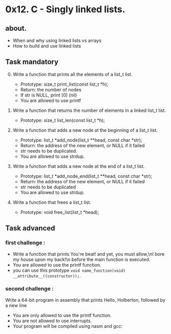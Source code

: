 # 0x12. C - Singly linked lists.

## about.
   - When and why using linked lists vs arrays
   - How to build and use linked lists

## Task mandatory
0. Write a function that prints all the elements of a list_t list.
   - Prototype: size_t print_list(const list_t *h);
   - Return: the number of nodes
   - If str is NULL, print [0] (nil)
   - You are allowed to use printf

1. Write a function that returns the number of elements in a linked list_t list.
   - Prototype: size_t list_len(const list_t *h);

2. Write a function that adds a new node at the beginning of a list_t list.
   - Prototype: list_t *add_node(list_t **head, const char *str);
   - Return: the address of the new element, or NULL if it failed
   - str needs to be duplicated.
   - You are allowed to use strdup.

3. Write a function that adds a new node at the end of a list_t list.
   - Prototype: list_t *add_node_end(list_t **head, const char *str);
   - Return: the address of the new element, or NULL if it failed
   - str needs to be duplicated
   - You are allowed to use strdup.

4. Write a function that frees a list_t list.
   - Prototype: void free_list(list_t *head);

## Task advanced
### first challenge :
  - Write a function that prints You're beat! and yet, you must allow,\nI bore my house upon my back!\n before the main function is executed.
  - You are allowed to use the printf function.
  - you can use this prototype `void name_function(void) __attribute__((constructor));`.

### second challenge :
Write a 64-bit program in assembly that prints Hello, Holberton, followed by a new line
   - You are only allowed to use the printf function.
   - You are not allowed to use interrupts.
   - Your program will be compiled using nasm and gcc:
